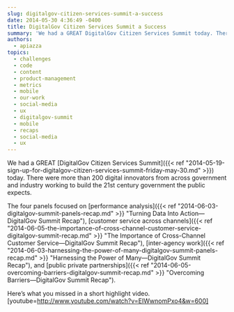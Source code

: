 ```yaml
---
slug: digitalgov-citizen-services-summit-a-success
date: 2014-05-30 4:36:49 -0400
title: DigitalGov Citizen Services Summit a Success
summary: 'We had a GREAT DigitalGov Citizen Services Summit today. There were more than 200 digital innovators from across government and industry working to build the 21st century government the public expects. The four panels focused on performance analysis, customer service across channels, inter-agency work, and public private partnerships. Here&#8217;s what you missed in a short highlight video. [youtube=http://www.youtube.com/watch?v=EIWwnomPxo4&w=600]'
authors:
  - apiazza
topics:
  - challenges
  - code
  - content
  - product-management
  - metrics
  - mobile
  - our-work
  - social-media
  - ux
  - digitalgov-summit
  - mobile
  - recaps
  - social-media
  - ux
---
```


We had a GREAT [DigitalGov Citizen Services Summit]({{< ref "2014-05-19-sign-up-for-digitalgov-citizen-services-summit-friday-may-30.md" >}}) today. There were more than 200 digital innovators from across government and industry working to build the 21st century government the public expects.

The four panels focused on [performance analysis]({{< ref "2014-06-03-digitalgov-summit-panels-recap.md" >}} "Turning Data Into Action—DigitalGov Summit Recap"), [customer service across channels]({{< ref "2014-06-05-the-importance-of-cross-channel-customer-service-digitalgov-summit-recap.md" >}} "The Importance of Cross-Channel Customer Service—DigitalGov Summit Recap"), [inter-agency work]({{< ref "2014-06-03-harnessing-the-power-of-many-digitalgov-summit-panels-recap.md" >}} "Harnessing the Power of Many—DigitalGov Summit Recap"), and [public private partnerships]({{< ref "2014-06-05-overcoming-barriers-digitalgov-summit-recap.md" >}} "Overcoming Barriers—DigitalGov Summit Recap").

Here&#8217;s what you missed in a short highlight video. [youtube=http://www.youtube.com/watch?v=EIWwnomPxo4&w=600]

